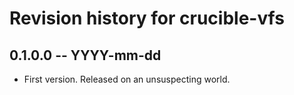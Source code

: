 # Revision history for crucible-vfs

## 0.1.0.0 -- YYYY-mm-dd

* First version. Released on an unsuspecting world.
